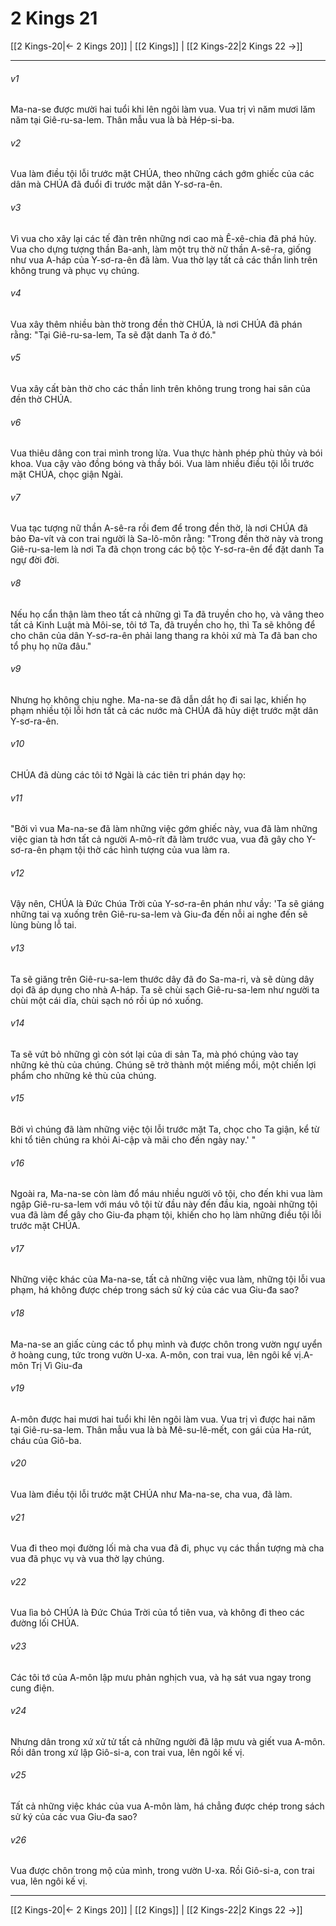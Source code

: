 # 2 Kings 21

[[2 Kings-20|← 2 Kings 20]] | [[2 Kings]] | [[2 Kings-22|2 Kings 22 →]]
***



###### v1 
Ma-na-se được mười hai tuổi khi lên ngôi làm vua. Vua trị vì năm mươi lăm năm tại Giê-ru-sa-lem. Thân mẫu vua là bà Hép-si-ba. 

###### v2 
Vua làm điều tội lỗi trước mặt CHÚA, theo những cách gớm ghiếc của các dân mà CHÚA đã đuổi đi trước mặt dân Y-sơ-ra-ên. 

###### v3 
Vì vua cho xây lại các tế đàn trên những nơi cao mà Ê-xê-chia đã phá hủy. Vua cho dựng tượng thần Ba-anh, làm một trụ thờ nữ thần A-sê-ra, giống như vua A-háp của Y-sơ-ra-ên đã làm. Vua thờ lạy tất cả các thần linh trên không trung và phục vụ chúng. 

###### v4 
Vua xây thêm nhiều bàn thờ trong đền thờ CHÚA, là nơi CHÚA đã phán rằng: "Tại Giê-ru-sa-lem, Ta sẽ đặt danh Ta ở đó." 

###### v5 
Vua xây cất bàn thờ cho các thần linh trên không trung trong hai sân của đền thờ CHÚA. 

###### v6 
Vua thiêu dâng con trai mình trong lửa. Vua thực hành phép phù thủy và bói khoa. Vua cậy vào đồng bóng và thầy bói. Vua làm nhiều điều tội lỗi trước mặt CHÚA, chọc giận Ngài. 

###### v7 
Vua tạc tượng nữ thần A-sê-ra rồi đem để trong đền thờ, là nơi CHÚA đã bảo Đa-vít và con trai người là Sa-lô-môn rằng: "Trong đền thờ này và trong Giê-ru-sa-lem là nơi Ta đã chọn trong các bộ tộc Y-sơ-ra-ên để đặt danh Ta ngự đời đời. 

###### v8 
Nếu họ cẩn thận làm theo tất cả những gì Ta đã truyền cho họ, và vâng theo tất cả Kinh Luật mà Môi-se, tôi tớ Ta, đã truyền cho họ, thì Ta sẽ không để cho chân của dân Y-sơ-ra-ên phải lang thang ra khỏi xứ mà Ta đã ban cho tổ phụ họ nữa đâu." 

###### v9 
Nhưng họ không chịu nghe. Ma-na-se đã dẫn dắt họ đi sai lạc, khiến họ phạm nhiều tội lỗi hơn tất cả các nước mà CHÚA đã hủy diệt trước mặt dân Y-sơ-ra-ên. 

###### v10 
CHÚA đã dùng các tôi tớ Ngài là các tiên tri phán dạy họ: 

###### v11 
"Bởi vì vua Ma-na-se đã làm những việc gớm ghiếc này, vua đã làm những việc gian tà hơn tất cả người A-mô-rít đã làm trước vua, vua đã gây cho Y-sơ-ra-ên phạm tội thờ các hình tượng của vua làm ra. 

###### v12 
Vậy nên, CHÚA là Đức Chúa Trời của Y-sơ-ra-ên phán như vầy: 'Ta sẽ giáng những tai vạ xuống trên Giê-ru-sa-lem và Giu-đa đến nỗi ai nghe đến sẽ lùng bùng lỗ tai. 

###### v13 
Ta sẽ giăng trên Giê-ru-sa-lem thước dây đã đo Sa-ma-ri, và sẽ dùng dây dọi đã áp dụng cho nhà A-háp. Ta sẽ chùi sạch Giê-ru-sa-lem như người ta chùi một cái dĩa, chùi sạch nó rồi úp nó xuống. 

###### v14 
Ta sẽ vứt bỏ những gì còn sót lại của di sản Ta, mà phó chúng vào tay những kẻ thù của chúng. Chúng sẽ trở thành một miếng mồi, một chiến lợi phẩm cho những kẻ thù của chúng. 

###### v15 
Bởi vì chúng đã làm những việc tội lỗi trước mặt Ta, chọc cho Ta giận, kể từ khi tổ tiên chúng ra khỏi Ai-cập và mãi cho đến ngày nay.' " 

###### v16 
Ngoài ra, Ma-na-se còn làm đổ máu nhiều người vô tội, cho đến khi vua làm ngập Giê-ru-sa-lem với máu vô tội từ đầu này đến đầu kia, ngoài những tội vua đã làm để gây cho Giu-đa phạm tội, khiến cho họ làm những điều tội lỗi trước mặt CHÚA. 

###### v17 
Những việc khác của Ma-na-se, tất cả những việc vua làm, những tội lỗi vua phạm, há không được chép trong sách sử ký của các vua Giu-đa sao? 

###### v18 
Ma-na-se an giấc cùng các tổ phụ mình và được chôn trong vườn ngự uyển ở hoàng cung, tức trong vườn U-xa. A-môn, con trai vua, lên ngôi kế vị.A-môn Trị Vì Giu-đa 

###### v19 
A-môn được hai mươi hai tuổi khi lên ngôi làm vua. Vua trị vì được hai năm tại Giê-ru-sa-lem. Thân mẫu vua là bà Mê-su-lê-mết, con gái của Ha-rút, cháu của Giô-ba. 

###### v20 
Vua làm điều tội lỗi trước mặt CHÚA như Ma-na-se, cha vua, đã làm. 

###### v21 
Vua đi theo mọi đường lối mà cha vua đã đi, phục vụ các thần tượng mà cha vua đã phục vụ và vua thờ lạy chúng. 

###### v22 
Vua lìa bỏ CHÚA là Đức Chúa Trời của tổ tiên vua, và không đi theo các đường lối CHÚA. 

###### v23 
Các tôi tớ của A-môn lập mưu phản nghịch vua, và hạ sát vua ngay trong cung điện. 

###### v24 
Nhưng dân trong xứ xử tử tất cả những người đã lập mưu và giết vua A-môn. Rồi dân trong xứ lập Giô-si-a, con trai vua, lên ngôi kế vị. 

###### v25 
Tất cả những việc khác của vua A-môn làm, há chẳng được chép trong sách sử ký của các vua Giu-đa sao? 

###### v26 
Vua được chôn trong mộ của mình, trong vườn U-xa. Rồi Giô-si-a, con trai vua, lên ngôi kế vị.

***
[[2 Kings-20|← 2 Kings 20]] | [[2 Kings]] | [[2 Kings-22|2 Kings 22 →]]
